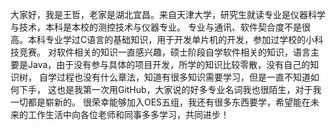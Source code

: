 大家好，我是王哲，老家是湖北宜昌。来自天津大学，研究生就读专业是仪器科学与技术，本科是本校的测控技术与仪器专业。
专业与通讯、软件契合度不是很高。本科专业学过C语言的基础知识，用于开发单片机的开发，参加过学校的小科技竞赛。
对软件相关的知识一直感兴趣，硕士阶段自学软件相关的知识，语言主要是Java，由于没有参与具体的项目开发，所学的知识比较零散，没有自己的知识树，
自学过程也没有什么章法，知道有很多知识需要学习，但是一直不知道如何下手，
这也是我第一次用GitHub，大家说的好多专业名词我也很陌生，对于我一切都是崭新的。
很荣幸能够加入OES五组，我还有很多东西要学，希望能在未来的工作生活中向各位老师和同事多多学习，共同进步！
